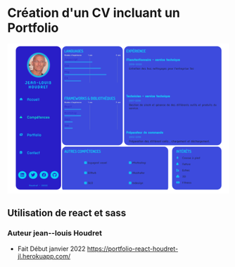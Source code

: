 # Création d'un CV incluant un Portfolio

<img src="./public/media/portfolio.png" alt="portfolio" />

## Utilisation de react et sass

### Auteur jean--louis Houdret

-  Fait Début janvier 2022
https://portfolio-react-houdret-jl.herokuapp.com/
